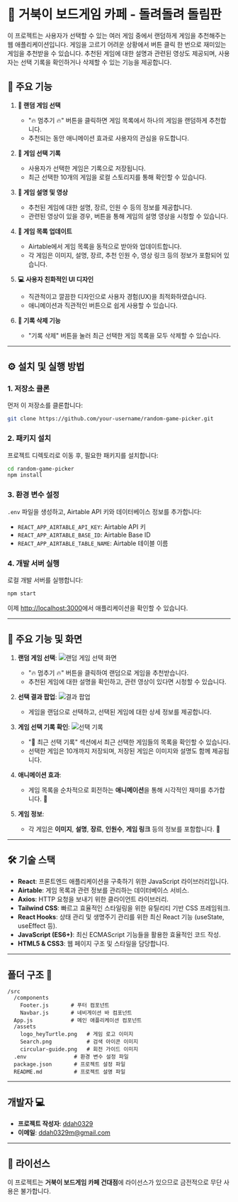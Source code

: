 # 🎲 거북이 보드게임 카페 - 돌려돌려 돌림판

이 프로젝트는 사용자가 선택할 수 있는 여러 게임 중에서 랜덤하게 게임을 추천해주는 웹 애플리케이션입니다. 게임을 고르기 어려운 상황에서 버튼 클릭 한 번으로 재미있는 게임을 추천받을 수 있습니다. 추천된 게임에 대한 설명과 관련된 영상도 제공되며, 사용자는 선택 기록을 확인하거나 삭제할 수 있는 기능을 제공합니다.

## 📸 주요 기능

1. **🎯 랜덤 게임 선택**

   - "🔥 멈추기 🔥" 버튼을 클릭하면 게임 목록에서 하나의 게임을 랜덤하게 추천합니다.
   - 추천되는 동안 애니메이션 효과로 사용자의 관심을 유도합니다.

2. **📜 게임 선택 기록**

   - 사용자가 선택한 게임은 기록으로 저장됩니다.
   - 최근 선택한 10개의 게임을 로컬 스토리지를 통해 확인할 수 있습니다.

3. **🎥 게임 설명 및 영상**

   - 추천된 게임에 대한 설명, 장르, 인원 수 등의 정보를 제공합니다.
   - 관련된 영상이 있을 경우, 버튼을 통해 게임의 설명 영상을 시청할 수 있습니다.

4. **🔄 게임 목록 업데이트**

   - Airtable에서 게임 목록을 동적으로 받아와 업데이트합니다.
   - 각 게임은 이미지, 설명, 장르, 추천 인원 수, 영상 링크 등의 정보가 포함되어 있습니다.

5. **💻 사용자 친화적인 UI 디자인**

   - 직관적이고 깔끔한 디자인으로 사용자 경험(UX)을 최적화하였습니다.
   - 애니메이션과 직관적인 버튼으로 쉽게 사용할 수 있습니다.

6. **🧹 기록 삭제 기능**
   - "기록 삭제" 버튼을 눌러 최근 선택한 게임 목록을 모두 삭제할 수 있습니다.

---

## ⚙️ 설치 및 실행 방법

### 1. 저장소 클론

먼저 이 저장소를 클론합니다:

```bash
git clone https://github.com/your-username/random-game-picker.git
```

### 2. 패키지 설치

프로젝트 디렉토리로 이동 후, 필요한 패키지를 설치합니다:

```bash
cd random-game-picker
npm install
```

### 3. 환경 변수 설정

`.env` 파일을 생성하고, Airtable API 키와 데이터베이스 정보를 추가합니다:

- `REACT_APP_AIRTABLE_API_KEY`: Airtable API 키
- `REACT_APP_AIRTABLE_BASE_ID`: Airtable Base ID
- `REACT_APP_AIRTABLE_TABLE_NAME`: Airtable 테이블 이름

### 4. 개발 서버 실행

로컬 개발 서버를 실행합니다:

```bash
npm start
```

이제 [http://localhost:3000](http://localhost:3000)에서 애플리케이션을 확인할 수 있습니다.

---

## 🚀 주요 기능 및 화면

1. **랜덤 게임 선택**:
   ![랜덤 게임 선택 화면](https://via.placeholder.com/600x400)

   - "🔥 멈추기 🔥" 버튼을 클릭하여 랜덤으로 게임을 추천받습니다.
   - 추천된 게임에 대한 설명을 확인하고, 관련 영상이 있다면 시청할 수 있습니다.

2. **선택 결과 팝업**:
   ![결과 팝업](https://via.placeholder.com/600x400)

   - 게임을 랜덤으로 선택하고, 선택된 게임에 대한 상세 정보를 제공합니다.

3. **게임 선택 기록 확인**:
   ![선택 기록](https://via.placeholder.com/600x400)

   - "🎯 최근 선택 기록" 섹션에서 최근 선택한 게임들의 목록을 확인할 수 있습니다.
   - 선택한 게임은 10개까지 저장되며, 저장된 게임은 이미지와 설명도 함께 제공됩니다.

4. **애니메이션 효과**:

   - 게임 목록을 순차적으로 회전하는 **애니메이션**을 통해 시각적인 재미를 추가합니다. 🔄

5. **게임 정보**:
   - 각 게임은 **이미지**, **설명**, **장르**, **인원수**, **게임 링크** 등의 정보를 포함합니다. 📜

---

## 🛠️ 기술 스택

- **React**: 프론트엔드 애플리케이션을 구축하기 위한 JavaScript 라이브러리입니다.
- **Airtable**: 게임 목록과 관련 정보를 관리하는 데이터베이스 서비스.
- **Axios**: HTTP 요청을 보내기 위한 클라이언트 라이브러리.
- **Tailwind CSS**: 빠르고 효율적인 스타일링을 위한 유틸리티 기반 CSS 프레임워크.
- **React Hooks**: 상태 관리 및 생명주기 관리를 위한 최신 React 기능 (useState, useEffect 등).
- **JavaScript (ES6+)**: 최신 ECMAScript 기능들을 활용한 효율적인 코드 작성.
- **HTML5 & CSS3**: 웹 페이지 구조 및 스타일을 담당합니다.

---

## 폴더 구조 📂

```
/src
  /components
    Footer.js       # 푸터 컴포넌트
    Navbar.js       # 네비게이션 바 컴포넌트
  App.js            # 메인 애플리케이션 컴포넌트
  /assets
    logo_heyTurtle.png   # 게임 로고 이미지
    Search.png           # 검색 아이콘 이미지
    circular-guide.png   # 회전 가이드 이미지
  .env               # 환경 변수 설정 파일
  package.json       # 프로젝트 설정 파일
  README.md          # 프로젝트 설명 파일
```

---

## 개발자 💻

- **프로젝트 작성자**: [ddah0329](https://github.com/ddah0329)
- **이메일**: ddah0329m@gmail.com

---

## 📜 라이선스

이 프로젝트는 **거북이 보드게임 카페 건대점**에 라이선스가 있으므로 금전적으로 무단 사용은 불가합니다.
